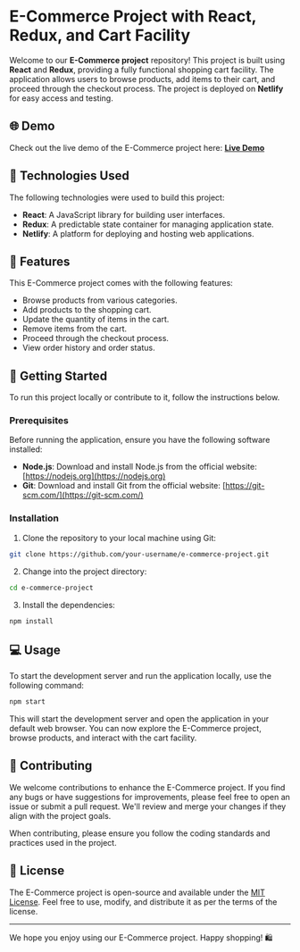 # E-Commerce Project with React, Redux, and Cart Facility

Welcome to our **E-Commerce project** repository! This project is built using **React** and **Redux**, providing a fully functional shopping cart facility. The application allows users to browse products, add items to their cart, and proceed through the checkout process. The project is deployed on **Netlify** for easy access and testing.

## 🌐 Demo

Check out the live demo of the E-Commerce project here: [**Live Demo**](https://your-e-commerce-project-url.netlify.app)

## 🚀 Technologies Used

The following technologies were used to build this project:

- **React**: A JavaScript library for building user interfaces.
- **Redux**: A predictable state container for managing application state.
- **Netlify**: A platform for deploying and hosting web applications.

## 🎉 Features

This E-Commerce project comes with the following features:

- Browse products from various categories.
- Add products to the shopping cart.
- Update the quantity of items in the cart.
- Remove items from the cart.
- Proceed through the checkout process.
- View order history and order status.

## 🏁 Getting Started

To run this project locally or contribute to it, follow the instructions below.

### Prerequisites

Before running the application, ensure you have the following software installed:

- **Node.js**: Download and install Node.js from the official website: [https://nodejs.org](https://nodejs.org)
- **Git**: Download and install Git from the official website: [https://git-scm.com/](https://git-scm.com/)

### Installation

1. Clone the repository to your local machine using Git:

```bash
git clone https://github.com/your-username/e-commerce-project.git
```

2. Change into the project directory:

```bash
cd e-commerce-project
```

3. Install the dependencies:

```bash
npm install
```

## 💻 Usage

To start the development server and run the application locally, use the following command:

```bash
npm start
```

This will start the development server and open the application in your default web browser. You can now explore the E-Commerce project, browse products, and interact with the cart facility.

## 🤝 Contributing

We welcome contributions to enhance the E-Commerce project. If you find any bugs or have suggestions for improvements, please feel free to open an issue or submit a pull request. We'll review and merge your changes if they align with the project goals.

When contributing, please ensure you follow the coding standards and practices used in the project.

## 📝 License

The E-Commerce project is open-source and available under the [MIT License](LICENSE.md). Feel free to use, modify, and distribute it as per the terms of the license.

---

We hope you enjoy using our E-Commerce project. Happy shopping! 🛍️

